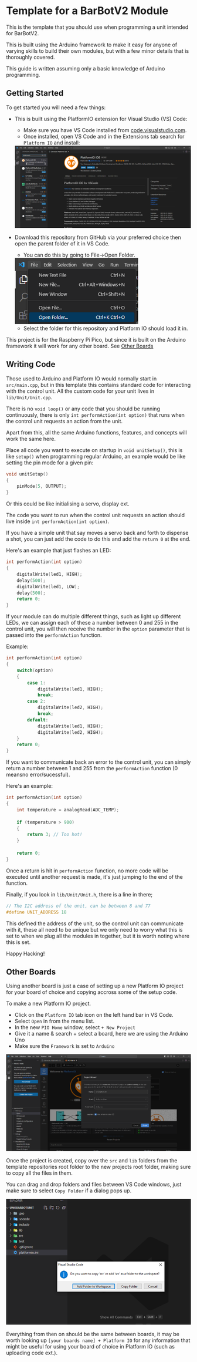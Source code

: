 # Template for a BarBotV2 Module 

This is the template that you should use when programming a unit 
intended for BarBotV2.

This is built using the Arduino framework to make it easy for anyone 
of varying skills to build their own modules, but with a few minor 
details that is thoroughly covered. 

This guide is written assuming only a basic knowledge of Arduino programming. 

## Getting Started 

To get started you will need a few things: 

- This is built using the PlatformIO extension for Visual Studio (VS) Code:
    - Make sure you have VS Code installed from [code.visualstudio.com](code.visualstudio.com). 
    - Once installed, open VS Code and in the Extensions tab search for `Platform IO` and install:

    <img src="docs/InstallExtension.png" />
    
- Download this repository from GitHub via your preferred choice then open the parent folder of it in VS Code. 
    - You can do this by going to File->Open Folder. 

    <img src="docs/OpenFolder.png" />

    - Select the folder for this repository and Platform IO should load it in. 

This project is for the Raspberry Pi Pico, but since it is built on the Arduino framework it will work for any other board. See [Other Boards](#other-boards)

## Writing Code 

Those used to Arduino and Platform IO would normally start in `src/main.cpp`, but in this template this contains standard code for interacting with the control unit. All the custom code for your unit lives in `lib/Unit/Unit.cpp`. 

There is no `void loop()` or any code that you should be running continuously, there is only `int performAction(int option)` that runs when the control unit requests an action from the unit.  

Apart from this, all the same Arduino functions, features, and concepts will work the same here. 

Place all code you want to execute on startup in `void unitSetup()`, this is like `setup()` when programming regular Arduino, an example would be like setting the pin mode for a given pin: 

```c
void unitSetup()
{
    pinMode(5, OUTPUT);
}
```

Or this could be like initialising a servo, display ext. 

The code you want to run when the control unit requests an action should live inside `int performAction(int option)`. 

If you have a simple unit that say moves a servo back and forth to dispense a shot, you can just add the code to do this and add the `return 0` at the end. 

Here's an example that just flashes an LED: 

```c
int performAction(int option)
{
    digitalWrite(led1, HIGH);
    delay(500);
    digitalWrite(led1, LOW);
    delay(500);
    return 0;
}
```

If your module can do multiple different things, such as light up different LEDs, we can assign each of these a number between 0 and 255 in the control unit, you will then receive the number in the `option` parameter that is passed into the `performAction` function. 

Example: 

```c
int performAction(int option)
{
    switch(option)
    {
        case 1: 
            digitalWrite(led1, HIGH);
            break;
        case 2: 
            digitalWrite(led2, HIGH);
            break;
        default: 
            digitalWrite(led1, HIGH);
            digitalWrite(led2, HIGH);
    }
    return 0;
}
```

If you want to communicate back an error to the control unit, you can simply return a number between 1 and 255 from the `performAction` function (0 meansno error/sucessful). 

Here's an example: 

```c
int performAction(int option)
{
    int temperature = analogRead(ADC_TEMP);

    if (temperature > 900)
    {
        return 3; // Too hot! 
    }

    return 0;
}
```

Once a return is hit in `performAction` function, no more code will be executed until another request is made, it's just jumping to the end of the function. 

Finally, if you look in `lib/Unit/Unit.h`, there is a line in there;

```c
// The I2C address of the unit, can be between 8 and 77 
#define UNIT_ADDRESS 18
```

This defined the address of the unit, so the control unit can communicate with it, these all need to be unique but we only need to worry what this is set to when we plug all the modules in together, but it is worth noting where this is set. 

Happy Hacking! 

## Other Boards 

Using another board is just a case of setting up a new Platform IO project for your board of choice and copying accross some of the setup code. 

To make a new Platform IO project. 

- Click on the `Platform IO` tab icon on the left hand bar in VS Code. 
- Select `Open` in from the menu list. 
- In the new `PIO Home` window, select `+ New Project`
- Give it a name & search + select a board, here we are using the Arduino Uno
- Make sure the `Framework` is set to `Arduino`

<img src="docs/NewProject.png" />

Once the project is created, copy over the `src` and `lib` folders from the template repositories root folder to the new projects root folder, making sure to copy all the files in them.

You can drag and drop folders and files between VS Code windows, just make sure to select `Copy Folder` if a dialog pops up. 

<img src="docs/CopyDialog.png" />

Everything from then on should be the same between boards, it may be worth looking up `[your boards name] + Platform IO` for any information that might be useful for using your board of choice in Platform IO (such as uploading code ext.). 
